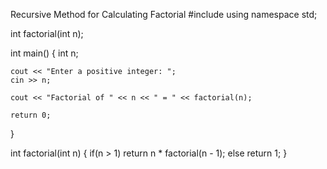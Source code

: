 Recursive Method for Calculating Factorial
#include<iostream>
using namespace std;

int factorial(int n);

int main()
{
    int n;

    cout << "Enter a positive integer: ";
    cin >> n;

    cout << "Factorial of " << n << " = " << factorial(n);

    return 0;
}

int factorial(int n)
{
    if(n > 1)
        return n * factorial(n - 1);
    else
        return 1;
}
